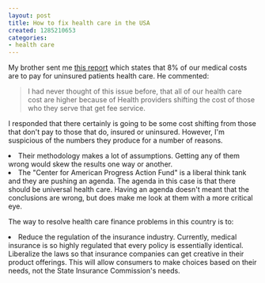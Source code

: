 ```yaml
---
layout: post
title: How to fix health care in the USA
created: 1285210653
categories:
- health care
---
```

My brother sent me <a href="http://www.americanprogressaction.org/issues/2009/03/pdf/cost_shift.pdf">this report</a> which states that 8% of our medical costs are to pay for uninsured patients health care.  He commented:
<blockquote>I had never thought of this issue before, that all of our health care cost are higher because of Health providers shifting the cost of those who they serve that get fee service.</blockquote>

I responded that there certainly is going to be some cost shifting from those that don't pay to those that do, insured or uninsured.  However, I'm suspicious of the numbers they produce for a number of reasons. 


<li>Their methodology makes a lot of assumptions.  Getting any of them wrong would skew the results one way or another.
<li>The "Center for American Progress Action Fund" is a liberal think tank and they are pushing an agenda.  The agenda in this case is that there should be universal health care.  Having an agenda doesn't meant that the conclusions are wrong, but does make me look at them with a more critical eye.

The way to resolve health care finance problems in this country is to:


<li>Reduce the regulation of the insurance industry.  Currently, medical insurance is so highly regulated that every policy is essentially identical.  Liberalize the laws so that insurance companies can get creative in their product offerings.  This will allow consumers to make choices based on their needs, not the State Insurance Commission's needs.
